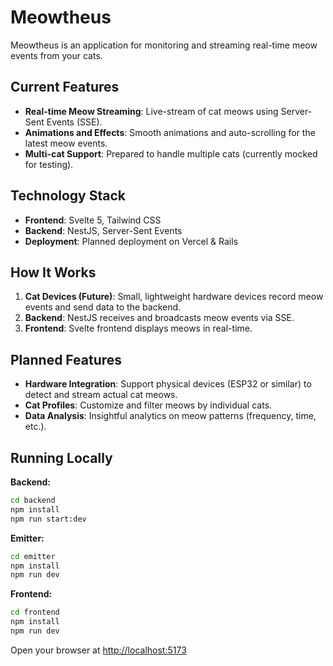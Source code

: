 # Meowtheus

Meowtheus is an application for monitoring and streaming real-time meow events from your cats.

## Current Features

- **Real-time Meow Streaming**: Live-stream of cat meows using Server-Sent Events (SSE).
- **Animations and Effects**: Smooth animations and auto-scrolling for the latest meow events.
- **Multi-cat Support**: Prepared to handle multiple cats (currently mocked for testing).

## Technology Stack

- **Frontend**: Svelte 5, Tailwind CSS
- **Backend**: NestJS, Server-Sent Events
- **Deployment**: Planned deployment on Vercel & Rails

## How It Works

1. **Cat Devices (Future)**: Small, lightweight hardware devices record meow events and send data to the backend.
2. **Backend**: NestJS receives and broadcasts meow events via SSE.
3. **Frontend**: Svelte frontend displays meows in real-time.

## Planned Features

- **Hardware Integration**: Support physical devices (ESP32 or similar) to detect and stream actual cat meows.
- **Cat Profiles**: Customize and filter meows by individual cats.
- **Data Analysis**: Insightful analytics on meow patterns (frequency, time, etc.).

## Running Locally

**Backend:**
```bash
cd backend
npm install
npm run start:dev
```

**Emitter:**
```bash
cd emitter
npm install
npm run dev
```

**Frontend:**
```bash
cd frontend
npm install
npm run dev
```


Open your browser at [http://localhost:5173](http://localhost:5173)
